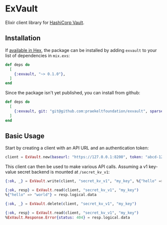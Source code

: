 # ExVault

Elixir client library for [HashiCorp Vault](https://www.vaultproject.io).

## Installation

If [available in Hex](https://hex.pm/docs/publish), the package can be installed
by adding `exvault` to your list of dependencies in `mix.exs`:

```elixir
def deps do
  [
    {:exvault, "~> 0.1.0"},
  ]
end
```

Since the package isn't yet published, you can install from github:

```elixir
def deps do
  [
    {:exvault, git: "git@github.com:praekeltfoundation/exvault", sparse: "apps/exvault"},
  ]
end
```

## Basic Usage

Start by creating a client with an API URL and an authentication token:
```elixir
client = ExVault.new(baseurl: "https://127.0.0.1:8200", token: "abcd-1234")
```

This client can then be used to make various API calls. Assuming a v1 key-value
secret backend is mounted at `/secret_kv_v1`:
```elixir
{:ok, _} = ExVault.write(client, "secret_kv_v1", "my_key", %{"hello" => "world"})

{:ok, resp} = ExVault.read(client, "secret_kv_v1", "my_key")
%{"hello" => "world"} = resp.logical.data

{:ok, _} = ExVault.delete(client, "secret_kv_v1", "my_key")

{:ok, resp} = ExVault.read(client, "secret_kv_v1", "my_key")
%ExVault.Response.Error{status: 404} = resp.logical.data
```
